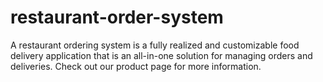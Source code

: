 # restaurant-order-system
A restaurant ordering system is a fully realized and customizable food delivery application that is an all-in-one solution for managing orders and deliveries. Check out our product page for more information. 
